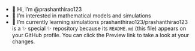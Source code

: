 - 👋 Hi, I’m @prashanthirao123
- 👀 I’m interested in mathematical models and simulations
- 🌱 I’m currently learning simulations
prashanthirao123/prashanthirao123 is a ✨ special ✨ repository because its `README.md` (this file) appears on your GitHub profile.
You can click the Preview link to take a look at your changes.
